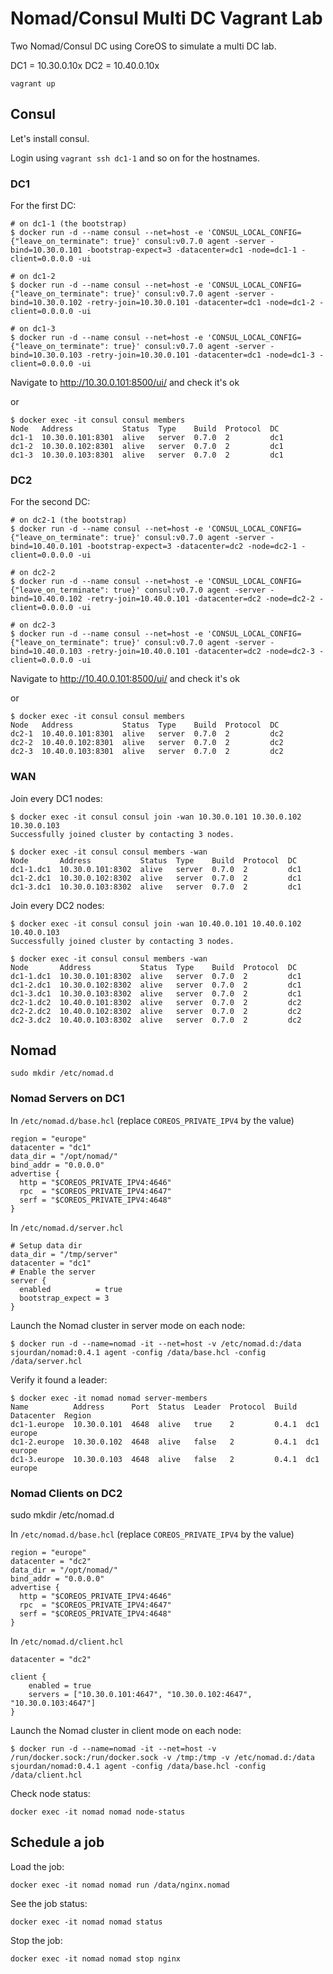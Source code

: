 # Nomad/Consul Multi DC Vagrant Lab

Two Nomad/Consul DC using CoreOS to simulate a multi DC lab.

DC1 = 10.30.0.10x
DC2 = 10.40.0.10x

```
vagrant up
```

## Consul

Let's install consul.

Login using `vagrant ssh dc1-1` and so on for the hostnames.

### DC1

For the first DC:
```
# on dc1-1 (the bootstrap)
$ docker run -d --name consul --net=host -e 'CONSUL_LOCAL_CONFIG={"leave_on_terminate": true}' consul:v0.7.0 agent -server -bind=10.30.0.101 -bootstrap-expect=3 -datacenter=dc1 -node=dc1-1 -client=0.0.0.0 -ui

# on dc1-2
$ docker run -d --name consul --net=host -e 'CONSUL_LOCAL_CONFIG={"leave_on_terminate": true}' consul:v0.7.0 agent -server -bind=10.30.0.102 -retry-join=10.30.0.101 -datacenter=dc1 -node=dc1-2 -client=0.0.0.0 -ui

# on dc1-3
$ docker run -d --name consul --net=host -e 'CONSUL_LOCAL_CONFIG={"leave_on_terminate": true}' consul:v0.7.0 agent -server -bind=10.30.0.103 -retry-join=10.30.0.101 -datacenter=dc1 -node=dc1-3 -client=0.0.0.0 -ui
```

Navigate to http://10.30.0.101:8500/ui/ and check it's ok

or

```
$ docker exec -it consul consul members
Node   Address           Status  Type    Build  Protocol  DC
dc1-1  10.30.0.101:8301  alive   server  0.7.0  2         dc1
dc1-2  10.30.0.102:8301  alive   server  0.7.0  2         dc1
dc1-3  10.30.0.103:8301  alive   server  0.7.0  2         dc1
```

### DC2

For the second DC:

```
# on dc2-1 (the bootstrap)
$ docker run -d --name consul --net=host -e 'CONSUL_LOCAL_CONFIG={"leave_on_terminate": true}' consul:v0.7.0 agent -server -bind=10.40.0.101 -bootstrap-expect=3 -datacenter=dc2 -node=dc2-1 -client=0.0.0.0 -ui

# on dc2-2
$ docker run -d --name consul --net=host -e 'CONSUL_LOCAL_CONFIG={"leave_on_terminate": true}' consul:v0.7.0 agent -server -bind=10.40.0.102 -retry-join=10.40.0.101 -datacenter=dc2 -node=dc2-2 -client=0.0.0.0 -ui

# on dc2-3
$ docker run -d --name consul --net=host -e 'CONSUL_LOCAL_CONFIG={"leave_on_terminate": true}' consul:v0.7.0 agent -server -bind=10.40.0.103 -retry-join=10.40.0.101 -datacenter=dc2 -node=dc2-3 -client=0.0.0.0 -ui
```

Navigate to http://10.40.0.101:8500/ui/ and check it's ok

or

```
$ docker exec -it consul consul members
Node   Address           Status  Type    Build  Protocol  DC
dc2-1  10.40.0.101:8301  alive   server  0.7.0  2         dc2
dc2-2  10.40.0.102:8301  alive   server  0.7.0  2         dc2
dc2-3  10.40.0.103:8301  alive   server  0.7.0  2         dc2
```

### WAN

Join every DC1 nodes:

```
$ docker exec -it consul consul join -wan 10.30.0.101 10.30.0.102 10.30.0.103
Successfully joined cluster by contacting 3 nodes.

$ docker exec -it consul consul members -wan
Node       Address           Status  Type    Build  Protocol  DC
dc1-1.dc1  10.30.0.101:8302  alive   server  0.7.0  2         dc1
dc1-2.dc1  10.30.0.102:8302  alive   server  0.7.0  2         dc1
dc1-3.dc1  10.30.0.103:8302  alive   server  0.7.0  2         dc1
```

Join every DC2 nodes:

```
$ docker exec -it consul consul join -wan 10.40.0.101 10.40.0.102 10.40.0.103
Successfully joined cluster by contacting 3 nodes.

$ docker exec -it consul consul members -wan
Node       Address           Status  Type    Build  Protocol  DC
dc1-1.dc1  10.30.0.101:8302  alive   server  0.7.0  2         dc1
dc1-2.dc1  10.30.0.102:8302  alive   server  0.7.0  2         dc1
dc1-3.dc1  10.30.0.103:8302  alive   server  0.7.0  2         dc1
dc2-1.dc2  10.40.0.101:8302  alive   server  0.7.0  2         dc2
dc2-2.dc2  10.40.0.102:8302  alive   server  0.7.0  2         dc2
dc2-3.dc2  10.40.0.103:8302  alive   server  0.7.0  2         dc2
```

## Nomad

`sudo mkdir /etc/nomad.d`

### Nomad Servers on DC1

In `/etc/nomad.d/base.hcl` (replace `COREOS_PRIVATE_IPV4` by the value)

```hcl
region = "europe"
datacenter = "dc1"
data_dir = "/opt/nomad/"
bind_addr = "0.0.0.0"
advertise {
  http = "$COREOS_PRIVATE_IPV4:4646"
  rpc  = "$COREOS_PRIVATE_IPV4:4647"
  serf = "$COREOS_PRIVATE_IPV4:4648"
}
```

In `/etc/nomad.d/server.hcl`

```hcl
# Setup data dir
data_dir = "/tmp/server"
datacenter = "dc1"
# Enable the server
server {
  enabled          = true
  bootstrap_expect = 3
}
```

Launch the Nomad cluster in server mode on each node:

```
$ docker run -d --name=nomad -it --net=host -v /etc/nomad.d:/data sjourdan/nomad:0.4.1 agent -config /data/base.hcl -config /data/server.hcl
```

Verify it found a leader:

```
$ docker exec -it nomad nomad server-members
Name          Address      Port  Status  Leader  Protocol  Build  Datacenter  Region
dc1-1.europe  10.30.0.101  4648  alive   true    2         0.4.1  dc1         europe
dc1-2.europe  10.30.0.102  4648  alive   false   2         0.4.1  dc1         europe
dc1-3.europe  10.30.0.103  4648  alive   false   2         0.4.1  dc1         europe
```

### Nomad Clients on DC2

sudo mkdir /etc/nomad.d

In `/etc/nomad.d/base.hcl` (replace `COREOS_PRIVATE_IPV4` by the value)

```hcl
region = "europe"
datacenter = "dc2"
data_dir = "/opt/nomad/"
bind_addr = "0.0.0.0"
advertise {
  http = "$COREOS_PRIVATE_IPV4:4646"
  rpc  = "$COREOS_PRIVATE_IPV4:4647"
  serf = "$COREOS_PRIVATE_IPV4:4648"
}
```

In `/etc/nomad.d/client.hcl`

```hcl
datacenter = "dc2"

client {
    enabled = true
    servers = ["10.30.0.101:4647", "10.30.0.102:4647", "10.30.0.103:4647"]
}
```

Launch the Nomad cluster in client mode on each node:

```
$ docker run -d --name=nomad -it --net=host -v /run/docker.sock:/run/docker.sock -v /tmp:/tmp -v /etc/nomad.d:/data sjourdan/nomad:0.4.1 agent -config /data/base.hcl -config /data/client.hcl
```

Check node status:

```
docker exec -it nomad nomad node-status
```

## Schedule a job

Load the job: 

`docker exec -it nomad nomad run /data/nginx.nomad`

See the job status:

`docker exec -it nomad nomad status`

Stop the job:

`docker exec -it nomad nomad stop nginx`
